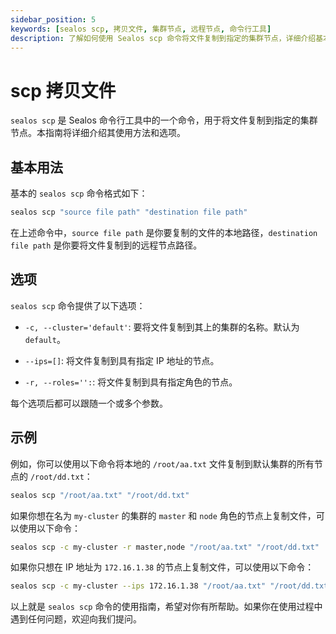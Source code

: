 ```yaml
---
sidebar_position: 5
keywords: [sealos scp, 拷贝文件, 集群节点, 远程节点, 命令行工具]
description: 了解如何使用 Sealos scp 命令将文件复制到指定的集群节点，详细介绍基本用法和选项，助您轻松管理文件传输。
---
```


# scp 拷贝文件

`sealos scp` 是 Sealos 命令行工具中的一个命令，用于将文件复制到指定的集群节点。本指南将详细介绍其使用方法和选项。

## 基本用法

基本的 `sealos scp` 命令格式如下：

```bash
sealos scp "source file path" "destination file path"
```

在上述命令中，`source file path` 是你要复制的文件的本地路径，`destination file path` 是你要将文件复制到的远程节点路径。

## 选项

`sealos scp` 命令提供了以下选项：

- `-c, --cluster='default'`: 要将文件复制到其上的集群的名称。默认为 `default`。

- `--ips=[]`: 将文件复制到具有指定 IP 地址的节点。

- `-r, --roles='':`: 将文件复制到具有指定角色的节点。

每个选项后都可以跟随一个或多个参数。

## 示例

例如，你可以使用以下命令将本地的 `/root/aa.txt` 文件复制到默认集群的所有节点的 `/root/dd.txt`：

```bash
sealos scp "/root/aa.txt" "/root/dd.txt"
```

如果你想在名为 `my-cluster` 的集群的 `master` 和 `node` 角色的节点上复制文件，可以使用以下命令：

```bash
sealos scp -c my-cluster -r master,node "/root/aa.txt" "/root/dd.txt"
```

如果你只想在 IP 地址为 `172.16.1.38` 的节点上复制文件，可以使用以下命令：

```bash
sealos scp -c my-cluster --ips 172.16.1.38 "/root/aa.txt" "/root/dd.txt"
```

以上就是 `sealos scp` 命令的使用指南，希望对你有所帮助。如果你在使用过程中遇到任何问题，欢迎向我们提问。
